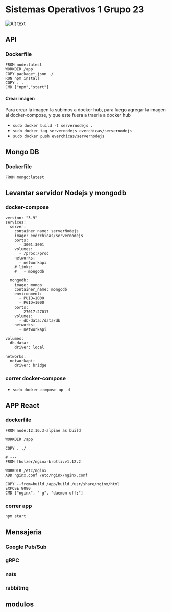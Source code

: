 # Sistemas Operativos 1 Grupo 23 

![Alt text](https://github.com/echicasprado/SO1A_G23_Proyecto1/images/main/flujo.png)
## API

### Dockerfile
```
FROM node:latest
WORKDIR /app
COPY package*.json ./
RUN npm install
COPY . .
CMD ["npm","start"]
```
#### Crear imagen
Para crear la imagen la subimos a docker hub, para luego agregar la imagen al docker-compose, y que este fuera a traerla a docker hub

- ``` sudo docker build -t servernodejs . ```
- ``` sudo docker tag servernodejs everchicas/servernodejs ```
- ``` sudo docker push everchicas/servernodejs ```
## Mongo DB

### Dockerfile
`FROM mongo:latest`

## Levantar servidor Nodejs y mongodb

### docker-compose
```
version: "3.9"
services:
  server:
    container_name: serverNodejs
    image: everchicas/servernodejs
    ports:
      - 3001:3001
    volumes:
      - /proc:/proc
    networks:
      - networkapi
    # links:
    #   - mongodb

  mongodb:
    image: mongo
    container_name: mongodb
    environment:
      - PUID=1000
      - PGID=1000
    ports:
      - 27017:27017
    volumes:
      - db-data:/data/db
    networks:
      - networkapi

volumes:
  db-data:
    driver: local

networks:
  networkapi: 
    driver: bridge
```

### correr docker-compose
- ```sudo docker-compose up -d```

## APP React

### dockerfile
```
FROM node:12.16.3-alpine as build

WORKDIR /app

COPY . ./

# ---
FROM fholzer/nginx-brotli:v1.12.2

WORKDIR /etc/nginx
ADD nginx.conf /etc/nginx/nginx.conf

COPY --from=build /app/build /usr/share/nginx/html
EXPOSE 8080
CMD ["nginx", "-g", "daemon off;"]
```

### correr app
```npm start```

## Mensajeria

### Google Pub/Sub

### gRPC

### nats

### rabbitmq

## modulos


